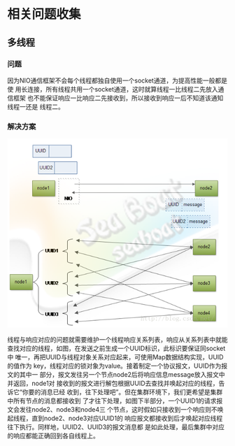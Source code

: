# 相关问题收集

## 多线程

### 问题
因为NIO通信框架不会每个线程都独自使用一个socket通道，为提高性能一般都是使
用长连接，所有线程共用一个socket通道，这时就算线程一比线程二先放入通信框架
也不能保证响应一比响应二先接收到，所以接收到响应一后不知道该通知线程一还是
线程二。

### 解决方案

![](../../image/problem-NIO.png)

线程与响应对应的问题就需要维护一个线程响应关系列表，响应从关系列表中就能
查找对应的线程，如图，在发送之前生成一个UUID标识，此标识要保证同socket中
唯一，再把UUID与线程对象关系对应起来，可使用Map数据结构实现，UUID的值作为
key，线程对应的锁对象为value。接着制定一个协议报文，UUID作为报文的其中一
部分，报文发往另一个节点node2后将响应信息message放入报文中并返回，node1对
接收到的报文进行解包根据UUID去查找并唤起对应的线程，告诉它“你要的消息已经
收到，往下处理吧”。但在集群环境下，我们更希望是集群中所有节点的消息都接收到
了才往下处理，如图下半部分，一个UUID1的请求报文会发往node2、node3和node4三
个节点，这时假如只接收到一个响应则不唤起线程，直到node2、node3对应UUID1的
响应报文都接收到后才唤起对应线程往下执行。同样地，UUID2、UUID3的报文消息都
是如此处理，最后集群中对应的响应都能正确回到各自线程上。

